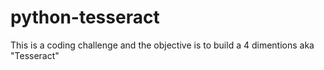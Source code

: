 # python-tesseract
This is a coding challenge and the objective is to build a 4 dimentions aka "Tesseract"
